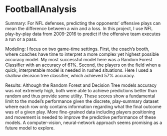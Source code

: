 # FootballAnalysis
Summary: For NFL defenses, predicting the opponents’ offensive plays can mean the difference between a win and a loss. In this project, I use NFL play-by-play data from 2009-2016 to predict if the offensive team executes a run or a pass. 

Modeling: I focus on two game-time settings. First, the coach’s booth, where coaches have time to interpret a more complex yet highest possible accuracy model. My most successful model here was a Random Forest Classifier with an accuracy of 61%.  Second, the players on the field when a quick, interpretable model is needed in rushed situations. Here I used a shallow decision tree classifier, which achieved 57% accuracy.

Results: Although the Random Forest and Decision Tree models accuracy was not extremely high, both were able to achieve predictions better than random and thus provide some utility. These scores show a fundamental limit to the model’s performance given the discrete, play-summary dataset where each row only contains information regarding what the final outcome was of a given play. More fine-grained data including players positioning and movement is needed to improve the predictive performance of these models. A computer-vision, neural-network approach seems promising as a future model to explore.
